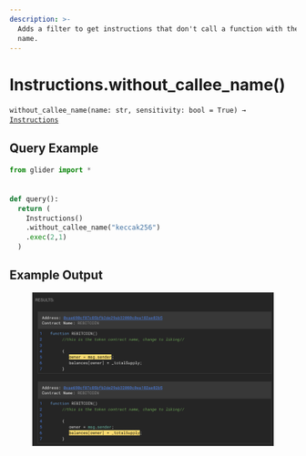 ```yaml
---
description: >-
  Adds a filter to get instructions that don't call a function with the given
  name.
---
```


# Instructions.without\_callee\_name()

`without_callee_name(name: str, sensitivity: bool = True) →` [`Instructions`](./)

## Query Example

```python
from glider import *


def query():
  return (
    Instructions()
    .without_callee_name("keccak256")
    .exec(2,1)
  )
```

## Example Output

<figure><img src="../../.gitbook/assets/image (273).png" alt=""><figcaption></figcaption></figure>
